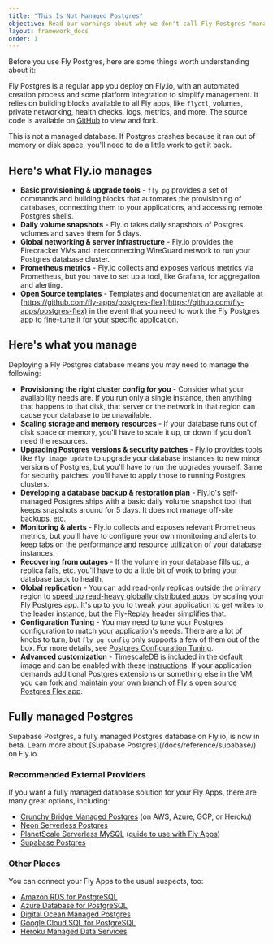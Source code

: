 ```yaml
---
title: "This Is Not Managed Postgres"
objective: Read our warnings about why we don't call Fly Postgres "managed"!
layout: framework_docs
order: 1
---
```


Before you use Fly Postgres, here are some things worth understanding about it:

Fly Postgres is a regular app you deploy on Fly.io, with an automated creation process and some platform integration to simplify management. It relies on building blocks available to all Fly apps, like `flyctl`, volumes, private networking, health checks, logs, metrics, and more. The source code is available on [GitHub](https://github.com/fly-apps/postgres-flex) to view and fork.

This is not a managed database. If Postgres crashes because it ran out of memory or disk space, you'll need to do a little work to get it back.

## Here's what Fly.io manages

- **Basic provisioning & upgrade tools** - `fly pg` provides a set of commands and building blocks that automates the provisioning of databases, connecting them to your applications, and accessing remote Postgres shells.
- **Daily volume snapshots** - Fly.io takes daily snapshots of Postgres volumes and saves them for 5 days.
- **Global networking & server infrastructure** - Fly.io provides the Firecracker VMs and interconnecting WireGuard network to run your Postgres database cluster.
- **Prometheus metrics** - Fly.io collects and exposes various metrics via Prometheus, but you have to set up a tool, like Grafana, for aggregation and alerting.
- **Open Source templates** - Templates and documentation are available at [https://github.com/fly-apps/postgres-flex](https://github.com/fly-apps/postgres-flex) in the event that you need to work the Fly Postgres app to fine-tune it for your specific application.

## Here's what you manage

Deploying a Fly Postgres database means you may need to manage the following:

- **Provisioning the right cluster config for you** - Consider what your availability needs are. If you run only a single instance, then anything that happens to that disk, that server or the network in that region can cause your database to be unavailable.
- **Scaling storage and memory resources** - If your database runs out of disk space or memory, you'll have to scale it up, or down if you don't need the resources.
- **Upgrading Postgres versions & security patches** - Fly.io provides tools like `fly image update` to upgrade your database instances to new minor versions of Postgres, but you'll have to run the upgrades yourself. Same for security patches: you'll have to apply those to running Postgres clusters.
- **Developing a database backup & restoration plan** - Fly.io's self-managed Postgres ships with a basic daily volume snapshot tool that keeps snapshots around for 5 days. It does not manage off-site backups, etc.
- **Monitoring & alerts** - Fly.io collects and exposes relevant Prometheus metrics, but you'll have to configure your own monitoring and alerts to keep tabs on the performance and resource utilization of your database instances.
- **Recovering from outages** - If the volume in your database fills up, a replica fails, etc. you'll have to do a little bit of work to bring your database back to health.
- **Global replication** - You can add read-only replicas outside the primary region to [speed up read-heavy globally distributed apps](https://fly.io/blog/globally-distributed-postgres/),  by scaling your Fly Postgres app. It's up to you to tweak your application to get writes to the leader instance, but the [Fly-Replay header](https://fly.io/docs/reference/fly-replay/) simplifies that.
- **Configuration Tuning** - You may need to tune your Postgres configuration to match your application's needs. 
There are a lot of knobs to turn, but `fly pg config` only supports a few of them out of the box. For more details, see [Postgres Configuration Tuning](https://fly.io/docs/postgres/managing/configuration-tuning/).
- **Advanced customization** - TimescaleDB is included in the default image and can be enabled with these [instructions](https://fly.io/docs/postgres/managing/enabling-timescale/). If your application demands additional Postgres extensions or something else in the VM, you can [fork and maintain your own branch of Fly's open source Postgres Flex app](https://github.com/fly-apps/postgres-flex). 

## Fully managed Postgres

<div class="important icon">
Supabase Postgres, a fully managed Postgres database on Fly.io, is now in beta. Learn more about [Supabase Postgres](/docs/reference/supabase/) on Fly.io.
</div>

### Recommended External Providers

If you want a fully managed database solution for your Fly Apps, there are many great options, including:

- [Crunchy Bridge Managed Postgres](https://www.crunchydata.com/products/crunchy-bridge+external) (on AWS, Azure, GCP, or Heroku)
- [Neon Serverless Postgres](https://neon.tech/+external)
- [PlanetScale Serverless MySQL](https://planetscale.com/+external) ([guide to use with Fly Apps](https://fly.io/docs/app-guides/planetscale/))
- [Supabase Postgres](https://supabase.com/database+external)

### Other Places

You can connect your Fly Apps to the usual suspects, too:

- [Amazon RDS for PostgreSQL](https://aws.amazon.com/rds/postgresql/+external)
- [Azure Database for PostgreSQL](https://azure.microsoft.com/en-us/products/postgresql/#overview+external)
- [Digital Ocean Managed Postgres](https://www.digitalocean.com/products/managed-databases-postgresql+external)
- [Google Cloud SQL for PostgreSQL](https://cloud.google.com/sql/docs/postgres/+external)
- [Heroku Managed Data Services](https://www.heroku.com/managed-data-services+external)
